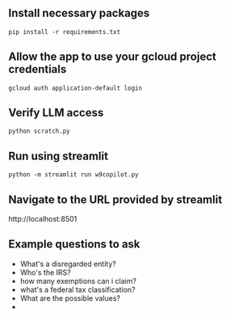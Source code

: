 
## Install necessary packages
```
pip install -r requirements.txt
```

## Allow the app to use your gcloud project credentials
```
gcloud auth application-default login
```

## Verify LLM access
```
python scratch.py
```

## Run using streamlit
```
python -m streamlit run w9copilot.py
```

## Navigate to the URL provided by streamlit

http://localhost:8501

## Example questions to ask

* What's a disregarded entity?
* Who's the IRS?
* how many exemptions can i claim?
* what's a federal tax classification?
* What are the possible values?
* 
 